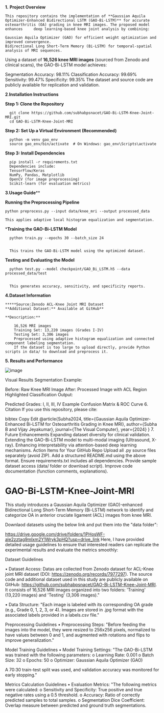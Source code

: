 **1.** **Project Overview**

    This repository contains the implementation of **Gaussian Aquila Optimizer-Enhanced Bidirectional LSTM (GAO-Bi-LSTM)** for accurate osteoarthritis (OA) grading in knee MRI images. The proposed model enhances     deep learning-based knee joint analysis by combining:

    Gaussian Aquila Optimizer (GAO) for efficient weight optimization and improved convergence.
    Bidirectional Long Short-Term Memory (Bi-LSTM) for temporal-spatial analysis of MRI sequences.
    
Using a dataset of **16,526 knee MRI images** (sourced from Zenodo and clinical scans), the GAO-Bi-LSTM model achieves:

  Segmentation Accuracy: 98.11%
  Classification Accuracy: 99.69%
  Sensitivity: 99.47%
  Specificity: 99.35%
The dataset and source code are publicly available for replication and validation.

**2**.**Installation Instructions**

   **Step 1: Clone the Repository**
  
      git clone https://github.com/subhabpsnacet/GAO-Bi-LSTM-Knee-Joint-MRI.git
      cd GAO-Bi-LSTM-Knee-Joint-MRI
  
  **Step 2: Set Up a Virtual Environment (Recommended)**
  
      python -m venv gao_env
      source gao_env/bin/activate  # On Windows: gao_env\Scripts\activate
  
  **Step 3: Install Dependencies**
  
      pip install -r requirements.txt
      Dependencies include:
      TensorFlow/Keras
      NumPy, Pandas, Matplotlib
      OpenCV (for image preprocessing)
      Scikit-learn (for evaluation metrics)

**3**.**Usage Guide****

  **Running the Preprocessing Pipeline**
  
    python preprocess.py --input data/knee_mri --output processed_data
    
    This applies adaptive local histogram equalization and segmentation.
    
***Training the GAO-Bi-LSTM Model**

      python train.py --epochs 30 --batch_size 24
      
  
      This trains the GAO-Bi-LSTM model using the optimized dataset.
  
**Testing and Evaluating the Model**

      python test.py --model checkpoint/GAO_Bi_LSTM.h5 --data processed_data/test
      
  
      This generates accuracy, sensitivity, and specificity reports.

**4.**Dataset Information****

    *****Source:Zenodo ACL-Knee Joint MRI Dataset
    **Additional Dataset:** Available at GitHub**

    **Description:**

        16,526 MRI images
        Training Set: 13,220 images (Grades I-IV)
        Testing Set: 3,306 images
        Preprocessed using adaptive histogram equalization and connected component labeling segmentation.
        If the dataset is too large to upload directly, provide Python scripts in data/ to download and preprocess it.

**5. Results and Performance**
   
![image](https://github.com/user-attachments/assets/1d1194d1-d068-45a9-9fce-a6e3cfff1381)

Visual Results
Segmentation Example:

Before: Raw Knee MRI Image
After: Processed Image with ACL Region Highlighted
Classification Output:

Predicted Grades: I, II, III, IV
Example Confusion Matrix & ROC Curve
6. Citation
If you use this repository, please cite:

bibtex
Copy
Edit
@article{Subha2024,
  title={Gaussian Aquila Optimizer-Enhanced Bi-LSTM for Osteoarthritis Grading in Knee MRI},
  author={Subha B and Vijay Jeyakumar},
  journal={The Visual Computer},
  year={2024}
}
7. Future Enhancements
Expanding dataset diversity for clinical validation.
Extending the GAO-Bi-LSTM model to multi-modal imaging (Ultrasound, X-ray).
Enhancing interpretability via attention-based deep learning mechanisms.
Action Items for Your GitHub Repo
Upload all .py source files separately (avoid ZIP).
Add a structured README.md using the above format.
Ensure requirements.txt includes all dependencies.
Provide sample dataset access (data/ folder or download script).
Improve code documentation (function comments, explanations).

# GAO-Bi-LSTM-Knee-Joint-MRI
This study introduces a Gaussian Aquila Optimizer (GAO)-enhanced Bidirectional Long Short-Term Memory (Bi-LSTM) network to identify and categorize OA in anterior cruciate ligament (ACL) images from knee MRI.  

Downlaod datasets using the below link and put them into the "data folder":

https://drive.google.com/drive/folders/1PHosWF-ale2zztag9mlxm2Y1Wryk3pHQ?usp=drive_link
Here, I have provided detailed usage guidelines to ensure that interested readers can replicate the experimental results and evaluate the metrics smoothly:

Dataset Guidelines

•	Dataset Access:
Datas are collected from  Zenodo dataset for ACL-Knee joint MRI dataset (DOI: https://zenodo.org/records/7977297). The source code and additional dataset used in this study are publicly available on GitHub: https://github.com/subhabpsnacet/GAO-Bi-LSTM-Knee-Joint-MRI. It consists of 16,526 MRI images organized into two folders: 'Training' (13,220 images) and 'Testing' (3,306 images)."

•	Data Structure:
"Each image is labeled with its corresponding OA grade (e.g., Grade 0, 1, 2, 3, or 4). Images are stored in .jpg format with the associated labels provided in a labels.csv file."

Preprocessing Guidelines
•	Preprocessing Steps:
"Before feeding the images into the model, they were resized to 256x256 pixels, normalized to have values between 0 and 1, and augmented with rotations and flips to improve generalization."

Model Training Guidelines
•	Model Training Settings:
"The GAO-Bi-LSTM was trained with the following parameters:
o	Learning Rate: 0.001
o	Batch Size: 32
o	Epochs: 50
o	Optimizer: Gaussian Aquila Optimizer (GAO)

A 70:30 train-test split was used, and validation accuracy was monitored for early stopping."

Metrics Calculation Guidelines
•	Evaluation Metrics:
"The following metrics were calculated:
o	Sensitivity and Specificity: True positive and true negative rates using a 0.5 threshold.
o	Accuracy: Ratio of correctly predicted samples to total samples.
o	Segmentation Dice Coefficient: Overlap measure between predicted and ground truth segmentations.
